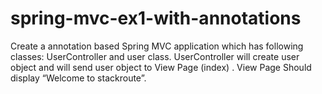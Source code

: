 # spring-mvc-ex1-with-annotations
Create a annotation based Spring MVC application which has following classes: UserController and user class.
UserController will create user object and will send user object to View Page (index) . 
View Page Should display “Welcome to stackroute”.
